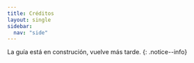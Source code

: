 ```yaml
---
title: Créditos
layout: single
sidebar:
  nav: "side"
---
```


La guía está en construción, vuelve más tarde.
{: .notice--info}
